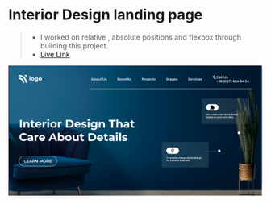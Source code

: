 # Interior Design landing page

> - I worked on relative , absolute positions and flexbox through building this project.
> - [Live Link](https://interior-design-landing-page-p10.netlify.app/)

![Snap-shot](images/Screenshot%20from%202022-08-06%2023-55-03.png)